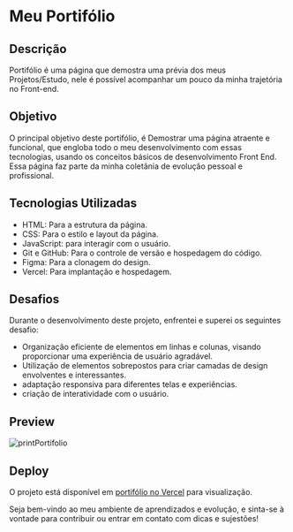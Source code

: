 # Meu Portifólio

## Descrição

Portifólio é uma página que demostra uma prévia dos meus Projetos/Estudo, nele é possível acompanhar um pouco da minha trajetória no Front-end. 

## Objetivo

O principal objetivo deste portifólio, é Demostrar uma página atraente e funcional, que engloba todo o meu desenvolvimento com essas tecnologias, usando os conceitos básicos de desenvolvimento Front End. Essa página faz parte da minha coletânia de evoluçâo pessoal e profissional.

## Tecnologias Utilizadas

- HTML: Para a estrutura da página.
- CSS: Para o estilo e layout da página.
- JavaScript: para interagir com o usuário.
- Git e GitHub: Para o controle de versão e hospedagem do código.
- Figma: Para a clonagem do design.
- Vercel: Para implantação e hospedagem.

## Desafios

Durante o desenvolvimento deste projeto, enfrentei e superei os seguintes desafio:

- Organização eficiente de elementos em linhas e colunas, visando proporcionar uma experiência de usuário agradável.
- Utilização de elementos sobrepostos para criar camadas de design envolventes e interessantes.
- adaptação responsiva para diferentes telas e experiências.
- criação de interatividade com o usuário.


## Preview

![printPortifolio](https://github.com/Lazarokaua/portifolio/assets/132157522/03f72210-109d-4e30-a2f0-034761d82f4b)


## Deploy

O projeto está disponível em [portifólio no Vercel](https://portifolio-eta-beige.vercel.app/) para visualização.

Seja bem-vindo ao meu ambiente de aprendizados e evolução, e sinta-se à vontade para contribuir ou entrar em contato com dicas e sujestões! 

